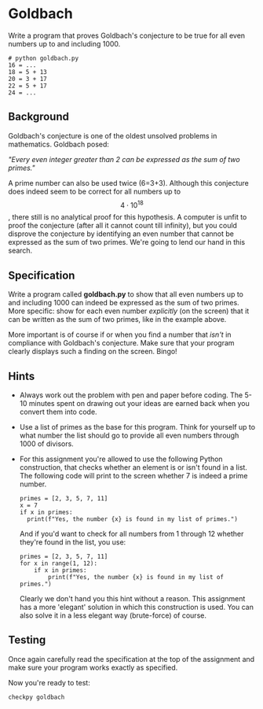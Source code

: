 # Goldbach

Write a program that proves Goldbach's conjecture to be true for all even numbers up to and including 1000.

    # python goldbach.py
    16 = ...
    18 = 5 + 13
    20 = 3 + 17
    22 = 5 + 17
    24 = ...

## Background

Goldbach's conjecture is one of the oldest unsolved problems in mathematics. Goldbach posed:

*"Every even integer greater than 2 can be expressed as the sum of two primes."*

A prime number can also be used twice (6=3+3). Although this conjecture does indeed seem to be correct for all numbers up to $$4\cdot10^{18}$$, there still is no analytical proof for this hypothesis. A computer is unfit to proof the conjecture (after all it cannot count till infinity), but you could disprove the conjecture by identifying an even number that cannot be expressed as the sum of two primes. We're going to lend our hand in this search.

## Specification

Write a program called **goldbach.py** to show that all even numbers up to and including 1000 can indeed be expressed as the sum of two primes. More specific: show for each even number *explicitly* (on the screen) that it can be written as the sum of two primes, like in the example above.

More important is of course if or when you find a number that *isn't* in compliance with Goldbach's conjecture. Make sure that your program clearly displays such a finding on the screen. Bingo!

## Hints

* Always work out the problem with pen and paper before coding. The 5-10 minutes spent on drawing out your ideas are earned back when you convert them into code.

* Use a list of primes as the base for this program. Think for yourself up to what number the list should go to provide all even numbers through 1000 of divisors.

* For this assignment you're allowed to use the following Python construction, that checks whether an element is or isn't found in a list. The following code will print to the screen whether 7 is indeed a prime number.

      primes = [2, 3, 5, 7, 11]
      x = 7
      if x in primes:
        print(f"Yes, the number {x} is found in my list of primes.")

  And if you'd want to check for all numbers from 1 through 12 whether they're found in the list, you use:

      primes = [2, 3, 5, 7, 11]
      for x in range(1, 12):
          if x in primes:
              print(f"Yes, the number {x} is found in my list of primes.")

  Clearly we don't hand you this hint without a reason. This assignment has a more 'elegant' solution in which this construction is used. You can also solve it in a less elegant way (brute-force) of course.

## Testing

Once again carefully read the specification at the top of the assignment and make sure your program works exactly as specified.

Now you're ready to test:
	
    checkpy goldbach
